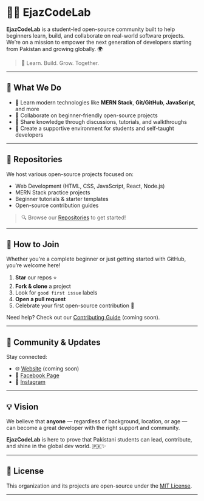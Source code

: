 # 👨‍💻 EjazCodeLab

**EjazCodeLab** is a student-led open-source community built to help beginners learn, build, and collaborate on real-world software projects. We’re on a mission to empower the next generation of developers starting from Pakistan and growing globally. 🌍

> 🔹 Learn. Build. Grow. Together.

---

## 🚀 What We Do

- 🧠 Learn modern technologies like **MERN Stack**, **Git/GitHub**, **JavaScript**, and more
- 🤝 Collaborate on beginner-friendly open-source projects
- 💬 Share knowledge through discussions, tutorials, and walkthroughs
- 🌱 Create a supportive environment for students and self-taught developers

---

## 📁 Repositories

We host various open-source projects focused on:
- Web Development (HTML, CSS, JavaScript, React, Node.js)
- MERN Stack practice projects
- Beginner tutorials & starter templates
- Open-source contribution guides

> 🔍 Browse our [Repositories](https://github.com/EjazCodeLab?tab=repositories) to get started!

---

## 🙌 How to Join

Whether you're a complete beginner or just getting started with GitHub, you’re welcome here!

1. **Star** our repos ⭐
2. **Fork & clone** a project
3. Look for `good first issue` labels
4. **Open a pull request**
5. Celebrate your first open-source contribution 🎉

Need help? Check out our [Contributing Guide](https://github.com/EjazCodeLab/your-repo-name/blob/main/CONTRIBUTING.md) (coming soon).

---

## 💬 Community & Updates

Stay connected:
- 🌐 [Website](#) (coming soon)
- 📘 [Facebook Page](https://facebook.com/ejazdevworks)
- 📘 [Instagram](https://instagram.com/@ejazali__dev)

---

## 💡 Vision

We believe that **anyone** — regardless of background, location, or age — can become a great developer with the right support and community.

**EjazCodeLab** is here to prove that Pakistani students can lead, contribute, and shine in the global dev world. 🇵🇰✨

---

## 📜 License

This organization and its projects are open-source under the [MIT License](LICENSE).

---

